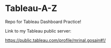 # Tableau-A-Z
Repo for Tableau Dashboard Practice!

Link to my  Tableau public server:

https://public.tableau.com/profile/mrinal.gosain#!/

